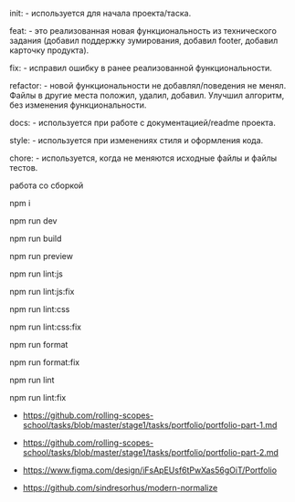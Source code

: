 init: - используется для начала проекта/таска.

feat: - это реализованная новая функциональность из технического задания (добавил поддержку зумирования, добавил footer, добавил карточку продукта).

fix: - исправил ошибку в ранее реализованной функциональности.

refactor: - новой функциональности не добавлял/поведения не менял. Файлы в другие места положил, удалил, добавил. Улучшил алгоритм, без изменения функциональности.

docs: - используется при работе с документацией/readme проекта.

style: - используется при изменениях стиля и оформления кода.

chore: - используется, когда не меняются исходные файлы и файлы тестов.

работа со сборкой

npm i

npm run dev

npm run build

npm run preview

npm run lint:js

npm run lint:js:fix

npm run lint:css

npm run lint:css:fix

npm run format

npm run format:fix

npm run lint

npm run lint:fix

- https://github.com/rolling-scopes-school/tasks/blob/master/stage1/tasks/portfolio/portfolio-part-1.md

- https://github.com/rolling-scopes-school/tasks/blob/master/stage1/tasks/portfolio/portfolio-part-2.md

- https://www.figma.com/design/iFsApEUsf6tPwXas56gOiT/Portfolio

- https://github.com/sindresorhus/modern-normalize
